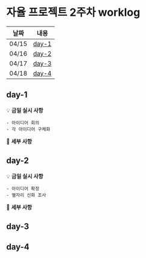 # 자율 프로젝트 2주차 worklog

|날짜|내용|
|:---:|:---:|
|04/15|[day-1](#day-1)|
|04/16|[day-2](#day-2)|
|04/17|[day-3](#day-3)|
|04/18|[day-4](#day-4)|


## day-1

💡 **금일 실시 사항**

    - 아이디어 회의 
    - 각 아이디어 구체화 

📜 **세부 사항**

    
## day-2

💡 **금일 실시 사항**

    - 아이디어 확정
    - 별자리 신화 조사

📜 **세부 사항**


## day-3


## day-4